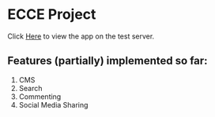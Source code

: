 ECCE Project
============

Click [Here](https://ecc-test.herokuapp.com/) to view the app on the test server.

Features (partially) implemented so far:
----------------------------
1. CMS
2. Search
3. Commenting
4. Social Media Sharing
